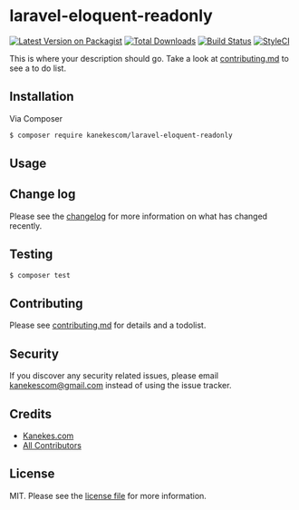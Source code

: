# laravel-eloquent-readonly

[![Latest Version on Packagist][ico-version]][link-packagist]
[![Total Downloads][ico-downloads]][link-downloads]
[![Build Status][ico-travis]][link-travis]
[![StyleCI][ico-styleci]][link-styleci]

This is where your description should go. Take a look at [contributing.md](contributing.md) to see a to do list.

## Installation

Via Composer

``` bash
$ composer require kanekescom/laravel-eloquent-readonly
```

## Usage

## Change log

Please see the [changelog](changelog.md) for more information on what has changed recently.

## Testing

``` bash
$ composer test
```

## Contributing

Please see [contributing.md](contributing.md) for details and a todolist.

## Security

If you discover any security related issues, please email kanekescom@gmail.com instead of using the issue tracker.

## Credits

- [Kanekes.com][link-author]
- [All Contributors][link-contributors]

## License

MIT. Please see the [license file](license.md) for more information.

[ico-version]: https://img.shields.io/packagist/v/kanekescom/laravel-eloquent-readonly.svg?style=flat-square
[ico-downloads]: https://img.shields.io/packagist/dt/kanekescom/laravel-eloquent-readonly.svg?style=flat-square
[ico-travis]: https://img.shields.io/travis/kanekescom/laravel-eloquent-readonly/master.svg?style=flat-square
[ico-styleci]: https://styleci.io/repos/12345678/shield

[link-packagist]: https://packagist.org/packages/kanekescom/laravel-eloquent-readonly
[link-downloads]: https://packagist.org/packages/kanekescom/laravel-eloquent-readonly
[link-travis]: https://travis-ci.org/kanekescom/laravel-eloquent-readonly
[link-styleci]: https://styleci.io/repos/12345678
[link-author]: https://github.com/kanekescom
[link-contributors]: ../../contributors

